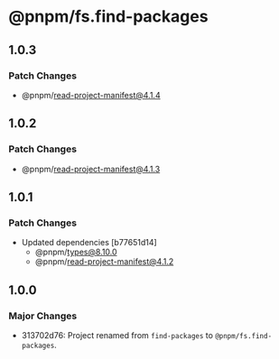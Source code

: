 # @pnpm/fs.find-packages

## 1.0.3

### Patch Changes

- @pnpm/read-project-manifest@4.1.4

## 1.0.2

### Patch Changes

- @pnpm/read-project-manifest@4.1.3

## 1.0.1

### Patch Changes

- Updated dependencies [b77651d14]
  - @pnpm/types@8.10.0
  - @pnpm/read-project-manifest@4.1.2

## 1.0.0

### Major Changes

- 313702d76: Project renamed from `find-packages` to `@pnpm/fs.find-packages`.
